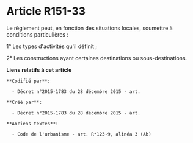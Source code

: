 # Article R151-33

Le règlement peut, en fonction des situations locales, soumettre à conditions particulières :

1° Les types d'activités qu'il définit ;

2° Les constructions ayant certaines destinations ou sous-destinations.

**Liens relatifs à cet article**

	**Codifié par**:

	  - Décret n°2015-1783 du 28 décembre 2015 - art.

	**Créé par**:

	  - Décret n°2015-1783 du 28 décembre 2015 - art.

	**Anciens textes**:

	  - Code de l'urbanisme - art. R*123-9, alinéa 3 (Ab)
